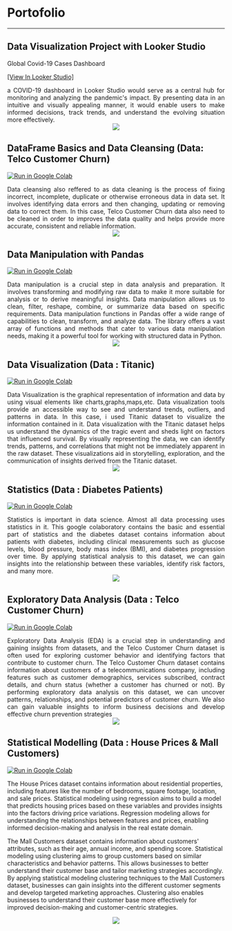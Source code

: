 # Portofolio
---


## Data Visualization Project with Looker Studio
Global Covid-19 Cases Dashboard

[[View In Looker Studio]](https://lookerstudio.google.com/reporting/5b9e5197-65c9-486c-bed7-6e85192987fd)

<div style="text-align: justify"> a COVID-19 dashboard in Looker Studio would serve as a central hub for monitoring and analyzing the pandemic's impact. By presenting data in an intuitive and visually appealing manner, it would enable users to make informed decisions, track trends, and understand the evolving situation more effectively.   </div>

<center><img src="images/topic18.png"/></center>


## DataFrame Basics and Data Cleansing (Data: Telco Customer Churn)
[![Run in Google Colab](https://img.shields.io/badge/Colab-Run_in_Google_Colab-blue?logo=Google&logoColor=FDBA18)](https://colab.research.google.com/drive/1YYs0VP9hrtqWLh9UCZUg1uyyb-yVvEjA#scrollTo=zueR8Viootki)

<div style="text-align: justify">Data cleansing also reffered to as data cleaning is the process of fixing incorrect, incomplete, duplicate or otherwise erroneous data in data set. It involves identifying data errors and then changing, updating or removing data to correct them. In this case, Telco Customer Churn data also need to be cleaned in order to improves the data quality and helps provide more accurate, consistent and reliable information.   </div>

<center><img src="images/topic5.png"/></center>


## Data Manipulation with Pandas 
[![Run in Google Colab](https://img.shields.io/badge/Colab-Run_in_Google_Colab-blue?logo=Google&logoColor=FDBA18)](https://colab.research.google.com/drive/1iv0gF1Z1Q1Wd3LGXa2_iXz9Vai5bSh2_#scrollTo=65e8a51c-b67e-4345-8d9a-c0e5b1f02580)

<div style="text-align: justify"> Data manipulation is a crucial step in data analysis and preparation. It involves transforming and modifying raw data to make it more suitable for analysis or to derive meaningful insights. Data manipulation allows us to clean, filter, reshape, combine, or summarize data based on specific requirements. Data manipulation functions in Pandas offer a wide range of capabilities to clean, transform, and analyze data. The library offers a vast array of functions and methods that cater to various data manipulation needs, making it a powerful tool for working with structured data in Python. </div>

<center><img src="images/topic6.png"/></center>


## Data Visualization (Data : Titanic)
[![Run in Google Colab](https://img.shields.io/badge/Colab-Run_in_Google_Colab-blue?logo=Google&logoColor=FDBA18)](https://colab.research.google.com/drive/17H4Fk85kESsdkufatJRsFA4dShtgXB8M)

<div style="text-align: justify"> Data Visualization is the graphical representation of information and data by using visual elements like charts,graphs,maps,etc. Data visualization tools provide an accessible way to see and understand trends, outliers, and patterns in data. In this case, i used Titanic dataset to visualize the information contained in it. Data visualization with the Titanic dataset helps us understand the dynamics of the tragic event and sheds light on factors that influenced survival. By visually representing the data, we can identify trends, patterns, and correlations that might not be immediately apparent in the raw dataset. These visualizations aid in storytelling, exploration, and the communication of insights derived from the Titanic dataset.  </div>

<center><img src="images/topic78.png"/></center>


## Statistics (Data : Diabetes Patients)
[![Run in Google Colab](https://img.shields.io/badge/Colab-Run_in_Google_Colab-blue?logo=Google&logoColor=FDBA18)](https://colab.research.google.com/drive/14x0lwwcIJVghrDA1OjEiwQYUoPW5qoFp)

<div style="text-align: justify"> Statistics is important in data science. Almost all data processing uses statistics in it. This google colaboratory contains the basic and essential part of statistics and the diabetes dataset contains information about patients with diabetes, including clinical measurements such as glucose levels, blood pressure, body mass index (BMI), and diabetes progression over time. By applying statistical analysis to this dataset, we can gain insights into the relationship between these variables, identify risk factors, and many more.   </div>

<center><img src="images/topic910.png"/></center>


## Exploratory Data Analysis (Data : Telco Customer Churn)
[![Run in Google Colab](https://img.shields.io/badge/Colab-Run_in_Google_Colab-blue?logo=Google&logoColor=FDBA18)](https://colab.research.google.com/drive/1EwkPN4aR-DL0q0RYy1vtf5t17dFEA8jU?usp=sharing)

<div style="text-align: justify"> Exploratory Data Analysis (EDA) is a crucial step in understanding and gaining insights from datasets, and the Telco Customer Churn dataset is often used for exploring customer behavior and identifying factors that contribute to customer churn. The Telco Customer Churn dataset contains information about customers of a telecommunications company, including features such as customer demographics, services subscribed, contract details, and churn status (whether a customer has churned or not). By performing exploratory data analysis on this dataset, we can uncover patterns, relationships, and potential predictors of customer churn. We also can gain valuable insights to inform business decisions and develop effective churn prevention strategies  </div>

<center><img src="images/topic1112.png"/></center>


## Statistical Modelling (Data : House Prices & Mall Customers)
[![Run in Google Colab](https://img.shields.io/badge/Colab-Run_in_Google_Colab-blue?logo=Google&logoColor=FDBA18)](https://colab.research.google.com/drive/1nLJ-kWcoKMxBYwgHUM-jxiIz8tvXCEjr?usp=sharing)

The House Prices dataset contains information about residential properties, including features like the number of bedrooms, square footage, location, and sale prices. Statistical modeling using regression aims to build a model that predicts housing prices based on these variables and provides insights into the factors driving price variations. Regression modeling allows for understanding the relationships between features and prices, enabling informed decision-making and analysis in the real estate domain.

The Mall Customers dataset contains information about customers' attributes, such as their age, annual income, and spending score. Statistical modeling using clustering aims to group customers based on similar characteristics and behavior patterns. This allows businesses to better understand their customer base and tailor marketing strategies accordingly. By applying statistical modeling clustering techniques to the Mall Customers dataset, businesses can gain insights into the different customer segments and develop targeted marketing approaches. Clustering also enables businesses to understand their customer base more effectively for improved decision-making and customer-centric strategies.

<center><img src="images/topic1314.png"/></center>

